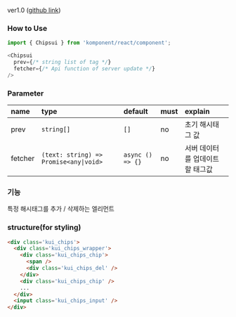 ver1.0 ([github link](https://github.com/Komponent1/Komponent/tree/master/React/app/srcs/components/contextmenu))

### How to Use

~~~javascript
import { Chipsui } from 'komponent/react/component';

<Chipsui 
  prev={/* string list of tag */}
  fetcher={/* Api function of server update */}
/>
~~~

### Parameter

|name|type|default|must|explain|
|:---|:---|:---|:---|:---|
|prev|`string[]`|`[]`|no|초기 해시태그 값|
|fetcher|`(text: string) => Promise<any\|void>`|`async () => {}`|no|서버 데이터를 업데이트할 태그값|

### 기능
특정 해시태그를 추가 / 삭제하는 엘리먼트

### structure(for styling)
```html
<div class='kui_chips'>
  <div class='kui_chips_wrapper'>
    <div class='kui_chips_chip'>
      <span />
      <div class='kui_chips_del' />
    </div>
    <div class='kui_chips_chip' />
    ...
  </div>
  <input class='kui_chips_input' />
</div>

```
